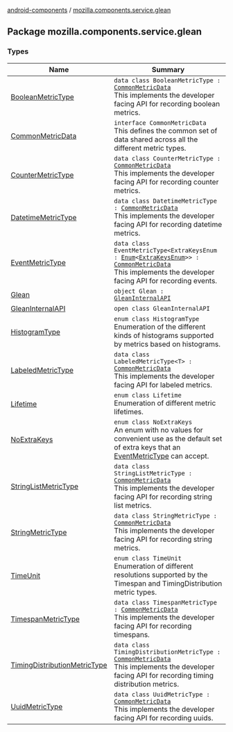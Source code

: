 [android-components](../index.md) / [mozilla.components.service.glean](./index.md)

## Package mozilla.components.service.glean

### Types

| Name | Summary |
|---|---|
| [BooleanMetricType](-boolean-metric-type/index.md) | `data class BooleanMetricType : `[`CommonMetricData`](-common-metric-data/index.md)<br>This implements the developer facing API for recording boolean metrics. |
| [CommonMetricData](-common-metric-data/index.md) | `interface CommonMetricData`<br>This defines the common set of data shared across all the different metric types. |
| [CounterMetricType](-counter-metric-type/index.md) | `data class CounterMetricType : `[`CommonMetricData`](-common-metric-data/index.md)<br>This implements the developer facing API for recording counter metrics. |
| [DatetimeMetricType](-datetime-metric-type/index.md) | `data class DatetimeMetricType : `[`CommonMetricData`](-common-metric-data/index.md)<br>This implements the developer facing API for recording datetime metrics. |
| [EventMetricType](-event-metric-type/index.md) | `data class EventMetricType<ExtraKeysEnum : `[`Enum`](https://kotlinlang.org/api/latest/jvm/stdlib/kotlin/-enum/index.html)`<`[`ExtraKeysEnum`](-event-metric-type/index.md#ExtraKeysEnum)`>> : `[`CommonMetricData`](-common-metric-data/index.md)<br>This implements the developer facing API for recording events. |
| [Glean](-glean.md) | `object Glean : `[`GleanInternalAPI`](-glean-internal-a-p-i/index.md) |
| [GleanInternalAPI](-glean-internal-a-p-i/index.md) | `open class GleanInternalAPI` |
| [HistogramType](-histogram-type/index.md) | `enum class HistogramType`<br>Enumeration of the different kinds of histograms supported by metrics based on histograms. |
| [LabeledMetricType](-labeled-metric-type/index.md) | `data class LabeledMetricType<T> : `[`CommonMetricData`](-common-metric-data/index.md)<br>This implements the developer facing API for labeled metrics. |
| [Lifetime](-lifetime/index.md) | `enum class Lifetime`<br>Enumeration of different metric lifetimes. |
| [NoExtraKeys](-no-extra-keys/index.md) | `enum class NoExtraKeys`<br>An enum with no values for convenient use as the default set of extra keys that an [EventMetricType](-event-metric-type/index.md) can accept. |
| [StringListMetricType](-string-list-metric-type/index.md) | `data class StringListMetricType : `[`CommonMetricData`](-common-metric-data/index.md)<br>This implements the developer facing API for recording string list metrics. |
| [StringMetricType](-string-metric-type/index.md) | `data class StringMetricType : `[`CommonMetricData`](-common-metric-data/index.md)<br>This implements the developer facing API for recording string metrics. |
| [TimeUnit](-time-unit/index.md) | `enum class TimeUnit`<br>Enumeration of different resolutions supported by the Timespan and TimingDistribution metric types. |
| [TimespanMetricType](-timespan-metric-type/index.md) | `data class TimespanMetricType : `[`CommonMetricData`](-common-metric-data/index.md)<br>This implements the developer facing API for recording timespans. |
| [TimingDistributionMetricType](-timing-distribution-metric-type/index.md) | `data class TimingDistributionMetricType : `[`CommonMetricData`](-common-metric-data/index.md)<br>This implements the developer facing API for recording timing distribution metrics. |
| [UuidMetricType](-uuid-metric-type/index.md) | `data class UuidMetricType : `[`CommonMetricData`](-common-metric-data/index.md)<br>This implements the developer facing API for recording uuids. |
